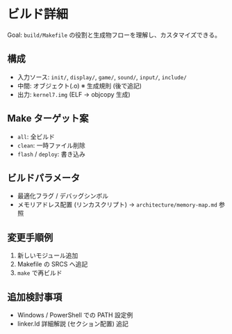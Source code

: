 # ビルド詳細

Goal: `build/Makefile` の役割と生成物フローを理解し、カスタマイズできる。

## 構成

- 入力ソース: `init/`, `display/`, `game/`, `sound/`, `input/`, `include/`
- 中間: オブジェクト(.o) ※ 生成規則 (後で追記)
- 出力: `kernel7.img` (ELF -> objcopy 生成)

## Make ターゲット案

- `all`: 全ビルド
- `clean`: 一時ファイル削除
- `flash` / `deploy`: 書き込み

## ビルドパラメータ

- 最適化フラグ / デバッグシンボル
- メモリアドレス配置 (リンカスクリプト) → `architecture/memory-map.md` 参照

## 変更手順例

1. 新しいモジュール追加
2. Makefile の SRCS へ追記
3. `make` で再ビルド

## 追加検討事項

- Windows / PowerShell での PATH 設定例
- linker.ld 詳細解説 (セクション配置) 追記
